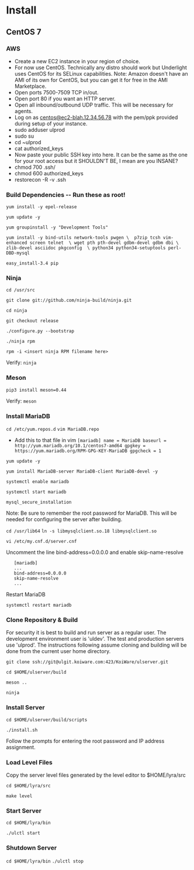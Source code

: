 # Install

## CentOS 7

### AWS
* Create a new EC2 instance in your region of choice. 
* For now use CentOS. Technically any distro should work but Underlight uses CentOS for its SELinux capabilities. Note: Amazon doesn't have an AMI of its own for CentOS, but you can get it for free in the AMI Marketplace.
* Open ports 7500-7509 TCP in/out.
* Open port 80 if you want an HTTP server.
* Open all inbound/outbound UDP traffic. This will be necessary for agents.
* Log on as centos@ec2-blah.12.34.56.78 with the pem/ppk provided during setup of your instance.
* sudo adduser ulprod
* sudo su
* cd ~ulprod
* cat authorized_keys
* Now paste your public SSH key into here. It can be the same as the one for your root access but it SHOULDN'T BE, I mean are you INSANE?
* chmod 700 .ssh/
* chmod 600 authorized_keys
* restorecon -R -v .ssh

### Build Dependencies -- Run these as root!

`yum install -y epel-release`

`yum update -y`

`yum groupinstall -y "Development Tools"`

`yum install -y bind-utils network-tools pwgen \ 
                p7zip tcsh vim-enhanced screen telnet  \
                wget pth pth-devel gdbm-devel gdbm dbi \
                zlib-devel asciidoc pkgconfig  \
                python34 python34-setuptools perl-DBD-mysql`

`easy_install-3.4 pip`

### Ninja

`cd /usr/src`

`git clone git://github.com/ninja-build/ninja.git`

`cd ninja`

`git checkout release`

`./configure.py --bootstrap`

`./ninja rpm`

`rpm -i <insert ninja RPM filename here>`

Verify: `ninja`

### Meson

`pip3 install meson=0.44`

Verify: `meson`

### Install MariaDB

`cd /etc/yum.repos.d`
`vim MariaDB.repo`
* Add this to that file in vim
`[mariadb]
name = MariaDB
baseurl = http://yum.mariadb.org/10.1/centos7-amd64
gpgkey = https://yum.mariadb.org/RPM-GPG-KEY-MariaDB
gpgcheck = 1
`

`yum update -y`

`yum install MariaDB-server MariaDB-client MariaDB-devel -y`

`systemctl enable mariadb`

`systemctl start mariadb`

`mysql_secure_installation`

Note: Be sure to remember the root password for MariaDB. This will be needed
for configuring the server after building.

`cd /usr/lib64`
`ln -s libmysqlclient.so.18 libmysqlclient.so`

`vi /etc/my.cnf.d/server.cnf`

Uncomment the line bind-address=0.0.0.0 and enable skip-name-resolve

```
   [mariadb]
   ...
   bind-address=0.0.0.0
   skip-name-resolve
   ...
```

Restart MariaDB

`systemctl restart mariadb`

### Clone Repository & Build

For security it is best to build and run server as a regular user. The 
development environment user is 'uldev'. The test and production servers use 
'ulprod'. The instructions following assume cloning and building will be done 
from the current user home directory.

`git clone ssh://git@ulgit.koiware.com:423/KoiWare/ulserver.git`

`cd $HOME/ulserver/build`

`meson ..`

`ninja`

### Install Server

`cd $HOME/ulserver/build/scripts`

`./install.sh`

Follow the prompts for entering the root password and IP address assignment.

### Load Level Files

Copy the server level files generated by the level editor to $HOME/lyra/src

`cd $HOME/lyra/src`

`make level`

### Start Server

`cd $HOME/lyra/bin`

`./ulctl start`

### Shutdown Server

`cd $HOME/lyra/bin`
`./ulctl stop`
